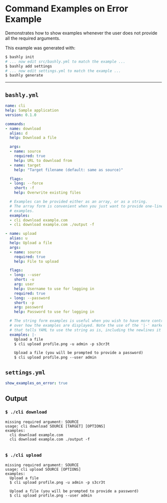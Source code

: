 # Command Examples on Error Example

Demonstrates how to show examples whenever the user does not provide all the
required arguments.

This example was generated with:

```bash
$ bashly init
# ... now edit src/bashly.yml to match the example ...
$ bashly add settings
# ... now edit settings.yml to match the example ...
$ bashly generate
```

<!-- include: settings.yml -->

-----

## `bashly.yml`

````yaml
name: cli
help: Sample application
version: 0.1.0

commands:
- name: download
  alias: d
  help: Download a file

  args:
  - name: source
    required: true
    help: URL to download from
  - name: target
    help: "Target filename (default: same as source)"

  flags:
  - long: --force
    short: -f
    help: Overwrite existing files

  # Examples can be provided either as an array, or as a string.
  # The array form is convenient when you just want to provide one-liner
  # examples.
  examples:
  - cli download example.com
  - cli download example.com ./output -f

- name: upload
  alias: u
  help: Upload a file
  args:
  - name: source
    required: true
    help: File to upload

  flags:
  - long: --user
    short: -u
    arg: user
    help: Username to use for logging in
    required: true
  - long: --password
    short: -p
    arg: password
    help: Password to use for logging in

  # The string form examples is useful when you wish to have more control
  # over how the examples are displayed. Note the use of the '|-' marker
  # that tells YAML to use the string as is, including the newlines it contains.
  examples: |-
    Upload a file
    $ cli upload profile.png -u admin -p s3cr3t

    Upload a file (you will be prompted to provide a password)
    $ cli upload profile.png --user admin
````

## `settings.yml`

````yaml
show_examples_on_error: true

````


## Output

### `$ ./cli download`

````shell
missing required argument: SOURCE
usage: cli download SOURCE [TARGET] [OPTIONS]
examples:
  cli download example.com
  cli download example.com ./output -f


````

### `$ ./cli upload`

````shell
missing required argument: SOURCE
usage: cli upload SOURCE [OPTIONS]
examples:
  Upload a file
  $ cli upload profile.png -u admin -p s3cr3t
  
  Upload a file (you will be prompted to provide a password)
  $ cli upload profile.png --user admin


````



